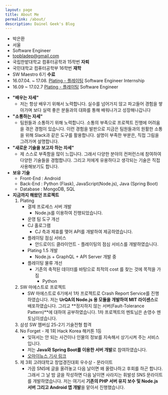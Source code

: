 ```yaml
---
layout: page
title: About Me
permalink: /about/
description: Dainel Geek's Blog
---
```


* 박은환
* 서울
* Software Engineer
* topbladep@gmail.com
* 국립한밭대학교 컴퓨터공학과 15학번 **자퇴**
* 국민대학교 컴퓨터공학부 16학번 **재학**
* SW Maestro 6기 **수료**
* 16.07.04. ~ 17.08. [Plating - 플레이팅](https://www.facebook.com/myplating/) Software Engineer Internship
* 16.09 ~ 17.02.7 [Plating - 플레이팅](https://www.facebook.com/myplating/) Software Engineer

- **"배우는 자세"**
  - 저는 항상 배우기 위해서 노력합니다. 실수를 넘어가지 않고 파고들어 경험을 쌓아가며 보다 실력 좋은 분들과의 대화를 통해 배워나가고 성장해나갑니다
- **"소통하는 자세"**
  - 팀원들과 소통하기 위해 노력합니다. 소통의 부족으로 프로젝트 진행에 어려움을 겪은 경험이 있습니다. 이런 경험을 발판으로 지금은 팀원들과의 원활한 소통을 위해 Slack과 같은 도구를 활용합니다. 설명이 부족한 부분은, 직접 그림을 그려가며 설명합니다.
- **"새로운 기술을 보고자 하는 자세"**
  - 제 스스로 부족함을 많이 느낍니다. 그래서 다양한 분야의 컨퍼런스에 참여하여 다양한 기술들을 경험합니다. 그리고 저에게 유용하다고 생각되는 기술은 직접 사용해보기도 합니다.
- **보유 기술**
  - Front-End : Android
  - Back-End : Python (Flask), JavaScript(Node.js), Java (Spring Boot)
  - Database : MongoDB, SQL
- **지금까지 해왔던 프로젝트**
  1. Plating
     - 결제 프로세스 서버 개발
       - Node.js를 이용하여 진행되었습니다.
     - 운영 팀 도구 개선
     - CJ 홀로그램
       - CJ 측과 제휴를 맺어 API를 개발하여 제공하였습니다.
     - 플레이팅 점심 서비스
       - 안드로이드 클라이언트 -  플레이팅의 점심 서비스를 개발하였습니다.
     - Plating 1.5 개발
       - Node.js + GraphQL + API Server 개발 중
     - 플레이팅 물류 개선
       - 기존의 축적된 데이터를 바탕으로 최적의 cost 를 찾는 것에 목적을 가짐
         - Python
  2. SW 마에스트로 프로젝트
     - SW 마에스트로 6기에서 1차 프로젝트로 Crash Report Service를 진행하였습니다. 
       저는 **UrQA의 Node.js 용 모듈을 개발하여 MIT 라이센스**로 배포하였습니다. 그리고 **정지하지 않는 서버(Fault-Tolerance Pattern)**에 대하여 공부하였습니다. 1차 프로젝트의 멘토님은 손영수 멘토님이셨습니다.
  3. 삼성 SW 멤버십 25-2기 기술전형 합격
  4. No Forget - 제 1회 Hack Korea 해커톤 1등
     - 잊혀서는 안 되는 사건이나 인물의 정보를 지속해서 상기시켜 주는 서비스입니다.
     - 저는 **Java와 Spring Boot를 이용한 서버 개발**로 참여하였습니다.
     - [오마이뉴스 기사 링크](http://www.ohmynews.com/NWS_Web/View/at_pg.aspx?CNTN_CD=A0002170007&CMPT_CD=SEARCH)
  5. 제 3회 고려대학교 창업경진대회 우수상 - 문라이트
     - 가끔 SNS에 글을 올려놓고 다음 날이면 왜 올렸나하고 후회를 하곤 합니다. 그래서 그 날 밤 글을 작성하면 다음 날이면 사라지는 휘발성 SNS 문라이트를 개발하였습니다. 
       저는 여기서 **기존의 PHP 서버 유지 보수 및 Node.js 서버 그리고 Android 앱 개발**을 맡아서 진행했습니다.

